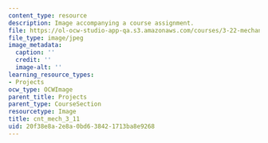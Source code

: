 ```yaml
---
content_type: resource
description: Image accompanying a course assignment.
file: https://ol-ocw-studio-app-qa.s3.amazonaws.com/courses/3-22-mechanical-behavior-of-materials-spring-2008/20f38e8a2e8a0bd638421713ba8e9268_cnt_mech_3_11.jpg
file_type: image/jpeg
image_metadata:
  caption: ''
  credit: ''
  image-alt: ''
learning_resource_types:
- Projects
ocw_type: OCWImage
parent_title: Projects
parent_type: CourseSection
resourcetype: Image
title: cnt_mech_3_11
uid: 20f38e8a-2e8a-0bd6-3842-1713ba8e9268
---
```

